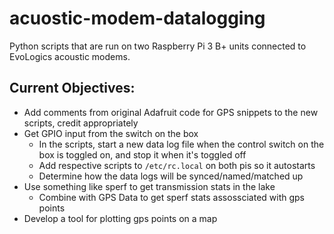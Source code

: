 # acuostic-modem-datalogging

Python scripts that are run on two Raspberry Pi 3 B+ units connected to EvoLogics acoustic modems.

## Current Objectives:
* Add comments from original Adafruit code for GPS snippets to the new scripts, credit appropriately
* Get GPIO input from the switch on the box
  * In the scripts, start a new data log file when the control switch on the box is toggled on, and stop it when it's toggled off
  * Add respective scripts to `/etc/rc.local` on both pis so it autostarts
  * Determine how the data logs will be synced/named/matched up
* Use something like sperf to get transmission stats in the lake
  * Combine with GPS Data to get sperf stats assossciated with gps points
* Develop a tool for plotting gps points on a map

